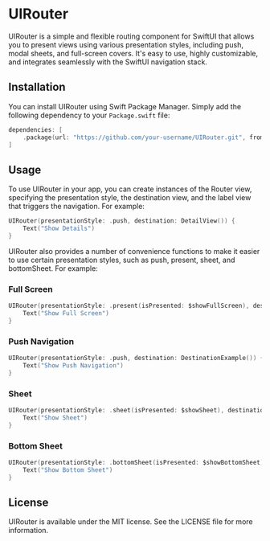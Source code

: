 # UIRouter

UIRouter is a simple and flexible routing component for SwiftUI that allows you to present views using various presentation styles, including push, modal sheets, and full-screen covers. It's easy to use, highly customizable, and integrates seamlessly with the SwiftUI navigation stack.


## Installation


You can install UIRouter using Swift Package Manager. Simply add the following dependency to your `Package.swift` file:

```swift
dependencies: [
    .package(url: "https://github.com/your-username/UIRouter.git", from: "1.0.0")
]
```


## Usage

To use UIRouter in your app, you can create instances of the Router view, specifying the presentation style, the destination view, and the label view that triggers the navigation. For example:

```swift
UIRouter(presentationStyle: .push, destination: DetailView()) {
    Text("Show Details")
}
```

UIRouter also provides a number of convenience functions to make it easier to use certain presentation styles, such as push, present, sheet, and bottomSheet. For example:


### Full Screen 

```swift
UIRouter(presentationStyle: .present(isPresented: $showFullScreen), destination: DestinationExample()) {
    Text("Show Full Screen")
}
```
### Push Navigation 

```swift
UIRouter(presentationStyle: .push, destination: DestinationExample()) {
    Text("Show Push Navigation")
}
```

### Sheet 

```swift
UIRouter(presentationStyle: .sheet(isPresented: $showSheet), destination: DestinationExample()) {
    Text("Show Sheet")
}
```
### Bottom Sheet

```swift
UIRouter(presentationStyle: .bottomSheet(isPresented: $showBottomSheet), destination: DestinationExample()) {
    Text("Show Bottom Sheet")
}
```
## License

UIRouter is available under the MIT license. See the LICENSE file for more information.
